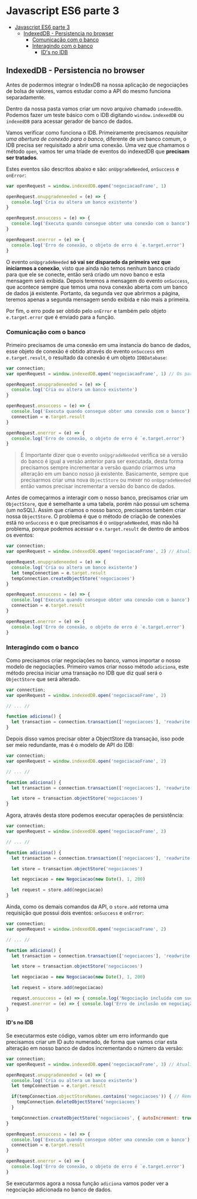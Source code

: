 # Javascript ES6 parte 3

<!-- TOC -->

- [Javascript ES6 parte 3](#javascript-es6-parte-3)
  - [IndexedDB - Persistencia no browser](#indexeddb---persistencia-no-browser)
    - [Comunicação com o banco](#comunicação-com-o-banco)
    - [Interagindo com o banco](#interagindo-com-o-banco)
      - [ID's no IDB](#ids-no-idb)

<!-- /TOC -->

## IndexedDB - Persistencia no browser

Antes de podermos integrar o IndexDB na nossa aplicação de negociações de bolsa de valores, vamos estudar como a API do mesmo funciona separadamente.

Dentro da nossa pasta vamos criar um novo arquivo chamado `indexedDb`. Podemos fazer um teste básico com o IDB digitando `window.indexedDB` ou `indexedDB` para acessar gerador de banco de dados.

Vamos verificar como funciona o IDB. Primeiramente precisamos _requisitar uma abertura de conexão para o banco_, diferente de um banco comum, o IDB precisa ser requisitado a abrir uma conexão. Uma vez que chamamos o método `open`, vamos ter uma tríade de eventos do indexedDB que __precisam ser tratados__.

Estes eventos são descritos abaixo e são: `onUpgradeNeeded`, `onSuccess` e `onError`:

```js
var openRequest = window.indexedDB.open('negociacaoFrame', 1)

openRequest.onupgradeneeded = (e) => {
  console.log('Cria ou altera um banco existente')
}

openRequest.onsuccess = (e) => {
  console.log('Executa quando consegue obter uma conexão com o banco')
}

openRequest.onerror = (e) => {
  console.log('Erro de conexão, o objeto de erro é `e.target.error')
}
```

O evento `onUpgradeNeeded` __só vai ser disparado da primeira vez que iniciarmos a conexão__, visto que ainda não temos nenhum banco criado para que ele se conecte, então será criado um novo banco e esta mensagem será exibida. Depois teremos a mensagem do evento `onSuccess`, que acontece sempre que temos uma nova conexão aberta com um banco de dados já existente. Portanto, da segunda vez que abrirmos a página, teremos apenas a segunda mensagem sendo exibida e não mais a primeira.

Por fim, o erro pode ser obtido pelo `onError` e também pelo objeto `e.target.error` que é enviado para a função.

### Comunicação com o banco

Primeiro precisamos de uma conexão em uma instancia do banco de dados, esse objeto de conexão é obtido através do evento `onSuccess` em `e.target.result`, o resultado da conexão é um objeto `IDBDatabase`:

```js
var connection;
var openRequest = window.indexedDB.open('negociacaoFrame', 1) // Os parâmetros são: O nome do banco e a versão do banco de dados

openRequest.onupgradeneeded = (e) => {
  console.log('Cria ou altera um banco existente')
}

openRequest.onsuccess = (e) => {
  console.log('Executa quando consegue obter uma conexão com o banco')
  connection = e.target.result
}

openRequest.onerror = (e) => {
  console.log('Erro de conexão, o objeto de erro é `e.target.error')
}
```

> É Importante dizer que o evento `onUpgradeNeeded` verifica se a versão do banco é igual a versão anterior para ser executada, desta forma precisamos sempre incrementar a versão quando criarmos uma alteração em um banco nosso já existente. Basicamente, sempre que precisarmos criar uma nova `ObjectStore` ou mexer no `onUpgradeNeeded` então vamos precisar incrementar a versão do banco de dados.

Antes de começarmos a interagir com o nosso banco, precisamos criar um `ObjectStore`, que é semelhante a uma tabela, porém não possui um schema (um noSQL). Assim que criamos o nosso banco, precisamos também criar nossa `ObjectStore`. O problema é que o método de criação de conexões está no `onSuccess` e o que precisamos é o `onUpgradeNeeded`, mas não há problema, porque podemos acessar o `e.target.result` de dentro de ambos os eventos:

```js
var connection;
var openRequest = window.indexedDB.open('negociacaoFrame', 2) // Atualizamos a versão do banco de dados para que o objeto seja criado

openRequest.onupgradeneeded = (e) => {
  console.log('Cria ou altera um banco existente')
  let tempConnection = e.target.result
  tempConnection.createObjectStore('negociacoes')
}

openRequest.onsuccess = (e) => {
  console.log('Executa quando consegue obter uma conexão com o banco')
  connection = e.target.result
}

openRequest.onerror = (e) => {
  console.log('Erro de conexão, o objeto de erro é `e.target.error')
}
```

### Interagindo com o banco

Como precisamos criar negociações no banco, vamos importar o nosso modelo de negociações. Primeiro vamos criar nosso método `adiciona`, este método precisa iniciar uma transação no IDB que diz qual será o `ObjectStore` que será alterado.

```js
var connection;
var openRequest = window.indexedDB.open('negociacaoFrame', 2)

// ... //

function adiciona() {
  let transaction = connection.transaction(['negociacoes'], 'readwrite') // Os parâmetros levam o nome da nossa ObjStore que vamos alterar e as permissões (possíveis são: readonly, writeonly, readwrite)
}
```

Depois disso vamos precisar obter a ObjectStore da transação, isso pode ser meio redundante, mas é o modelo de API do IDB:

```js
var connection;
var openRequest = window.indexedDB.open('negociacaoFrame', 2)

// ... //

function adiciona() {
  let transaction = connection.transaction(['negociacoes'], 'readwrite') // Os parâmetros levam o nome da nossa ObjStore que vamos alterar e as permissões (possíveis são: readonly, writeonly, readwrite)

  let store = transaction.objectStore('negociacoes')
}
```

Agora, através desta store podemos executar operações de persistência:

```js
var connection;
var openRequest = window.indexedDB.open('negociacaoFrame', 2)

// ... //

function adiciona() {
  let transaction = connection.transaction(['negociacoes'], 'readwrite') // Os parâmetros levam o nome da nossa ObjStore que vamos alterar e as permissões (possíveis são: readonly, writeonly, readwrite)

  let store = transaction.objectStore('negociacoes')

  let negociacao = new Negociacao(new Date(), 1, 200)

  let request = store.add(negociacao)
}
```

Ainda, como os demais comandos da API, o `store.add` retorna uma requisição que possui dois eventos: `onSuccess` e `onError`:

```js
var connection;
var openRequest = window.indexedDB.open('negociacaoFrame', 2)

// ... //

function adiciona() {
  let transaction = connection.transaction(['negociacoes'], 'readwrite') // Os parâmetros levam o nome da nossa ObjStore que vamos alterar e as permissões (possíveis são: readonly, writeonly, readwrite)

  let store = transaction.objectStore('negociacoes')

  let negociacao = new Negociacao(new Date(), 1, 200)

  let request = store.add(negociacao)

  request.onsuccess = (e) => { console.log('Negociação incluída com sucesso') }
  request.onerror = (e) => { console.log('Erro de inclusão em negociação') }
}
```

#### ID's no IDB

Se executarmos este código, vamos obter um erro informando que precisamos criar um ID auto numerado, de forma que vamos criar esta alteração em nosso banco de dados incrementando o número da versão:

```js
var connection;
var openRequest = window.indexedDB.open('negociacaoFrame', 3) // Atualizamos a versão do banco de dados para que o objeto seja criado

openRequest.onupgradeneeded = (e) => {
  console.log('Cria ou altera um banco existente')
  let tempConnection = e.target.result

  if(tempConnection.objectStoreNames.contains('negociacoes')) { // Removemos o ObjectStore
    tempConnection.deleteObjectStore('negociacoes')
  }

  tempConnection.createObjectStore('negociacoes', { autoIncrement: true }) // Aqui incluimos o valor de autoIncrement
}

openRequest.onsuccess = (e) => {
  console.log('Executa quando consegue obter uma conexão com o banco')
  connection = e.target.result
}

openRequest.onerror = (e) => {
  console.log('Erro de conexão, o objeto de erro é `e.target.error')
}
```

Se executarmos agora a nossa função `adiciona` vamos poder ver a negociação adicionada no banco de dados.